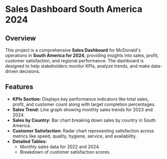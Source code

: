 # Sales Dashboard South America 2024


## Overview
This project is a comprehensive **Sales Dashboard** for McDonald's operations in **South America for 2024**, providing insights into sales, profit, customer satisfaction, and regional performance. The dashboard is designed to help stakeholders monitor KPIs, analyze trends, and make data-driven decisions.

## Features
- **KPIs Section:** Displays key performance indicators like total sales, profit, and customer count along with target completion percentages.
- **Sales Trend:** Line graph showing monthly sales trends for 2023 and 2024.
- **Sales by Country:** Bar chart breaking down sales by country in South America.
- **Customer Satisfaction:** Radar chart representing satisfaction across metrics like speed, quality, hygiene, service, and availability.
- **Detailed Tables:**
  - Monthly sales data for 2022 and 2024.
  - Breakdown of customer satisfaction scores.



